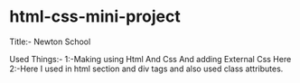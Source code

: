 # html-css-mini-project
Title:- Newton School

Used Things:- 
1:-Making using Html And Css And adding External Css Here 
2:-Here I used in html section and div tags and also used class attributes.
